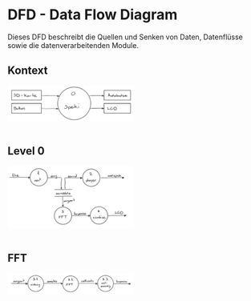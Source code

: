 # DFD - Data Flow Diagram

Dieses DFD beschreibt die Quellen und Senken von Daten, Datenflüsse sowie die datenverarbeitenden Module.

## Kontext
[<img src="dfd-kontext.png" width="50%"/>](dfd-kontext.png)
<p style="font-size:0px">@image latex doc/DFD/dfd-kontext.png Kontext</p>

## Level 0
[<img src="dfd-level-0.png" width="50%"/>](dfd-level-0.png)
<p style="font-size:0px">@image latex doc/DFD/dfd-level-0.png Level 0</p>

## FFT
[<img src="dfd-fft-3.png" width="50%"/>](dfd-fft-3.png)
<p style="font-size:0px">@image latex doc/DFD/dfd-fft-3.png FFT-3</p>
